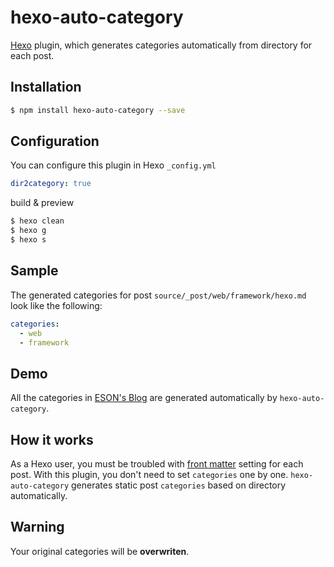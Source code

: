 # hexo-auto-category

[Hexo](hexo.io) plugin, which generates categories automatically from directory for each post.

## Installation 


```sh
$ npm install hexo-auto-category --save
```


## Configuration

You can configure this plugin in Hexo `_config.yml`

```yml
dir2category: true
```


build & preview
```sh
$ hexo clean
$ hexo g
$ hexo s 
```


## Sample

The generated categories for post `source/_post/web/framework/hexo.md` look like the following:

```yml
categories:
  - web
  - framework
```

## Demo

All the categories in [ESON's Blog](https://blog.eson.org/) are generated automatically by `hexo-auto-category`.

## How it works


As a Hexo user, you must be troubled with [front matter](https://hexo.io/zh-cn/docs/front-matter.html) setting for each post.
With this plugin, you don't need to set `categories` one by one.
`hexo-auto-category` generates static post `categories` based on directory automatically.



## Warning

Your original categories will be **overwriten**.
